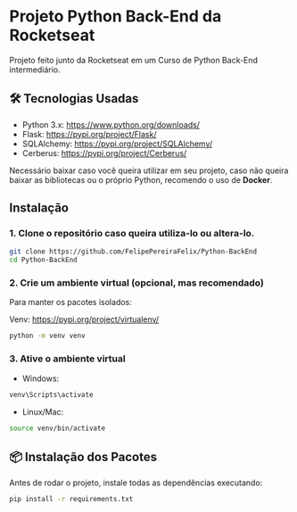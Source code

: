 # Projeto Python Back-End da Rocketseat

Projeto feito junto da Rocketseat em um Curso de Python Back-End intermediário. 

## 🛠️ Tecnologias Usadas

- Python 3.x: https://www.python.org/downloads/
- Flask: https://pypi.org/project/Flask/
- SQLAlchemy: https://pypi.org/project/SQLAlchemy/
- Cerberus: https://pypi.org/project/Cerberus/

Necessário baixar caso você queira utilizar em seu projeto, caso não queira baixar as bibliotecas ou o próprio Python, recomendo o uso de **Docker**. 

## Instalação

### 1. Clone o repositório caso queira utiliza-lo ou altera-lo.

```bash
git clone https://github.com/FelipePereiraFelix/Python-BackEnd
cd Python-BackEnd
```

### 2. Crie um ambiente virtual (opcional, mas recomendado)
Para manter os pacotes isolados:

Venv: https://pypi.org/project/virtualenv/

```bash
python -m venv venv
```
### 3. Ative o ambiente virtual

- Windows:
```bash
venv\Scripts\activate
```
- Linux/Mac:
```bash
source venv/bin/activate
```

## 📦 Instalação dos Pacotes

Antes de rodar o projeto, instale todas as dependências executando:

```bash
pip install -r requirements.txt
```



